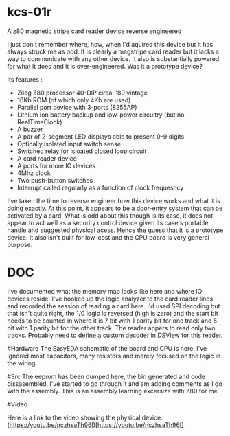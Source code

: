 # kcs-01r
A z80 magnetic stripe card reader device reverse engineered

I just don't remember where, how, when I'd aquired this device but it has always struck me as odd.  It is clearly a magstripe card reader but it lacks a way to communicate with any other device.  It also is substantially powered for what it does and it is over-engineered.  Was it a prototype device?

Its features : 

- Zilog Z80 processor 40-DIP circa. '89 vintage
- 16Kb ROM (of which only 4Kb are used)
- Parallel port device with 3-ports (8255AP)
- Lithium Ion battery backup and low-power circuitry (but no RealTimeClock)
- A buzzer
- A par of 2-segment LED displays able to present 0-9 digits
- Optically isolated input switch sense
- Switched relay for isloated closed loop circuit
- A card reader device
- A ports for more IO devices
- 4Mhz clock
- Two push-button switches
- Interrupt called regularly as a function of clock frequesncy

I've taken the time to reverse engineer how this device works and what it is doing exactly.  At this point, it appears to be a door-entry system that can be activated by a card.  What is odd about this though is its case, it does not appear to act well as a security control device given its case's portable handle and suggested physical acess.  Hence the guess that it is a prototype device.  It also isn't built for low-cost and the CPU board is very general purpose.

# DOC
I've documented what the memory map looks like here and where IO devices reside. I've hooked up the logic analyzer to the card reader lines and recorded the session of reading a card here.  I'd used SPI decoding but that isn't quite right, the 1/0 logic is reversed (high is zero) and the start bit needs to be counted in where it is 7 bit with 1 parity bit for one track and 5 bit with 1 parity bit for the other track.  The reader appers to read only two tracks.  Probably need to define a custom decoder in DSView for this reader.

#Hardware
The EasyEDA schematic of the board and CPU is here.  I've ignored most capacitors, many resistors and merely focused on the logic in the wiring.

#Src
The eeprom has been dumped here, the bin generated and code dissasembled.  I've started to go through it and am adding comments as I go with the assembly.  This is an assembly learning excersize with Z80 for me.

#Video

Here is a link to the video showing the physical device.  (https://youtu.be/nczhsaTh96I)[https://youtu.be/nczhsaTh96I]



